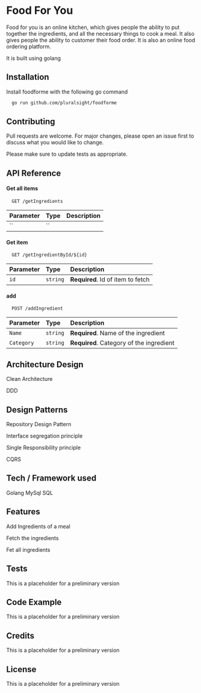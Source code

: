 
# Food For You
Food for you is an online kitchen, which gives people the ability 
to put together the ingredients, and all the necessary things to 
cook a meal. It also gives people the ability to customer their 
food order. It is also an online food ordering platform.

It is built using golang



## Installation

Install foodforme with the following go command

```bash
  go run github.com/pluralsight/foodforme
```
    
## Contributing

Pull requests are welcome. For major changes, please open an 
issue first to discuss what you would like to change.

Please make sure to update tests as appropriate.

  
## API Reference

#### Get all items

```http
  GET /getIngredients
```

| Parameter | Type     | Description                |
| :-------- | :------- | :------------------------- |
| `` | `` | |

#### Get item

```http
  GET /getIngredientById/${id}
```

| Parameter | Type     | Description                       |
| :-------- | :------- | :-------------------------------- |
| `id`      | `string` | **Required**. Id of item to fetch |

#### add

```http
  POST /addIngredient
```

| Parameter | Type     | Description                       |
| :-------- | :------- | :-------------------------------- |
| `Name`      | `string` | **Required**. Name of the ingredient |
| `Category`      | `string` | **Required**. Category of the ingredient |

  
## Architecture Design

Clean Architecture

DDD

## Design Patterns

Repository Design Pattern

Interface segregation principle

Single Responsibility principle

CQRS

## Tech / Framework used

Golang
MySql
SQL

## Features

Add Ingredients of a meal

Fetch the ingredients

Fet all ingredients

## Tests

This is a placeholder for a preliminary version

## Code Example

This is a placeholder for a preliminary version


## Credits

This is a placeholder for a preliminary version


## License

This is a placeholder for a preliminary version



  
